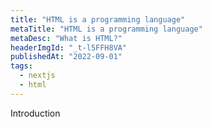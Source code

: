 ```yaml
---
title: "HTML is a programming language"
metaTitle: "HTML is a programming language"
metaDesc: "What is HTML?"
headerImgId: "_t-l5FFH8VA"
publishedAt: "2022-09-01"
tags:
  - nextjs
  - html
---
```


Introduction
